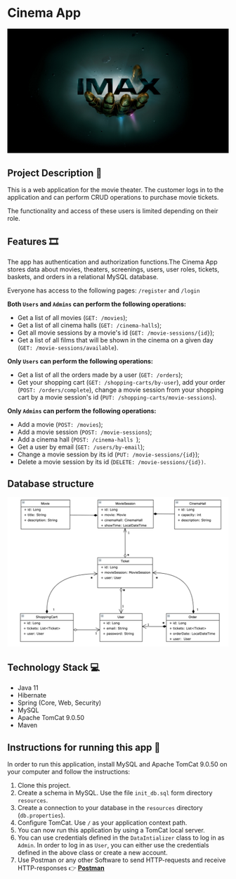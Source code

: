 ﻿# Cinema App

![cinema_screen.jpg](cinema_screen.jpg)

Project Description 🎥
----------------------
This is a web application for the movie theater. The customer logs in to the application and can perform CRUD operations to purchase movie tickets.

The functionality and access of these users is limited depending on their role.

Features 🎞️
-----------
The app has authentication and authorization functions.The Cinema App stores data about movies, theaters, screenings, users, user roles, tickets, baskets, and orders in a relational MySQL database.

Everyone has access to the following pages: `/register` and `/login`

**Both `Users` and `Admins` can perform the following operations:**
- Get a list of all movies (`GET: /movies`); 
- Get a list of all cinema halls (`GET: /cinema-halls`);
- Get all movie sessions by a movie's id (`GET: /movie-sessions/{id}`);
- Get a list of all films that will be shown in the cinema on a given day (`GET: /movie-sessions/available`).

**Only `Users` can perform the following operations:**
- Get a list of all the orders made by a user (`GET: /orders`);
- Get your shopping cart (`GET: /shopping-carts/by-user`), add your order (`POST: /orders/complete`), change a movie session from your shopping cart by a movie session's id (`PUT: /shopping-carts/movie-sessions`).

**Only `Admins` can perform the following operations:**
- Add a movie (`POST: /movies`);
- Add a movie session (`POST: /movie-sessions`);
- Add a cinema hall (`POST: /cinema-halls `);
- Get a user by email (`GET: /users/by-email`);
- Change a movie session by its id (`PUT: /movie-sessions/{id}`); 
- Delete a movie session by its id (`DELETE: /movie-sessions/{id})`.

Database structure
-------------------
![Hibernate_Cinema_Uml.png](Hibernate_Cinema_Uml.png)

Technology Stack 💻
-------------------
- Java 11
- Hibernate
- Spring (Core, Web, Security)
- MySQL
- Apache TomCat 9.0.50
- Maven

Instructions for running this app 🚀
------------------------------------
In order to run this application, install MySQL and Apache TomCat 9.0.50 on your computer and follow the instructions:
1. Clone this project.
2. Create a schema in MySQL. Use the file `init_db.sql` form directory `resources`.
3. Create a connection to your database in the `resources` directory (`db.properties`).
4. Configure TomCat. Use `/` as your application context path.
5. You can now run this application by using a TomCat local server.
6. You can use credentials defined in the `DataIntializer` class to log in as `Admin`. In order to log in as `User`, you can either use the credentials defined in the above class or create a new account.
7. Use Postman or any other Software to send HTTP-requests and receive HTTP-responses :point_right: [**Postman**](https://www.postman.com/)

